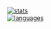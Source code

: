 [![stats](https://github-readme-stats.vercel.app/api?username=Trevrosa&show_icons=true&include_all_commits=true&show_icons=true&theme=tokyonight)](https://github.com/Trevrosa?tab=repositories)
<br>
[![languages](https://github-readme-stats.vercel.app/api/top-langs/?username=Trevrosa&layout=compact&show_icons=true&theme=tokyonight)](https://github.com/Trevrosa)
